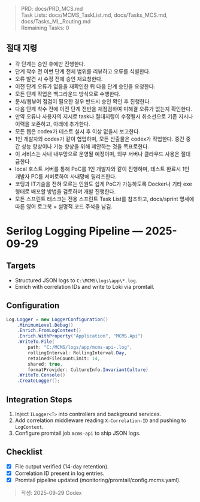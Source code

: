 > PRD: docs/PRD_MCS.md  
> Task Lists: docs/MCMS_TaskList.md, docs/Tasks_MCS.md, docs/Tasks_ML_Routing.md  
> Remaining Tasks: 0

## 절대 지령
- 각 단계는 승인 후에만 진행한다.
- 단계 착수 전 이번 단계 전체 범위를 리뷰하고 오류를 식별한다.
- 오류 발견 시 수정 전에 승인 재요청한다.
- 이전 단계 오류가 없음을 재확인한 뒤 다음 단계 승인을 요청한다.
- 모든 단계 작업은 백그라운드 방식으로 수행한다.
- 문서/웹뷰어 점검이 필요한 경우 반드시 승인 확인 후 진행한다.
- 다음 단계 착수 전에 이전 단계 전반을 재점검하여 미해결 오류가 없는지 확인한다.
- 만약 오류나 사용자의 지시로 task나 절대지령이 수정될시 취소선으로 기존 지시나 이력을 보존하고, 아래에 추가한다.
- 모든 웹은 codex가 테스트 실시 후 이상 없을시 보고한다.
- 1인 개발자와 codex가 같이 협업하며, 모든 산출물은 codex가 작업한다. 중간 중간 성능 향상이나 기능 향상을 위해 제안하는 것을 목표로한다.
- 이 서비스는 사내 내부망으로 운영될 예정이며, 외부 서버나 클라우드 사용은 절대 금한다.
- local 호스트 서버를 통해 PoC를 1인 개발자와 같이 진행하며, 테스트 완료시 1인 개발자 PC를 서버로하여 사내망에 릴리즈한다.
- 코딩과 IT기술을 전혀 모르는 인원도 쉽게 PoC가 가능하도록 Docker나 기타 exe 형태로 배포할 방법을 검토하며 개발 진행한다.
- 모든 스프린트 태스크는 전용 스프린트 Task List를 참조하고, docs/sprint 명세에 따른 영어 로그북 + 설명적 코드 주석을 남김.
# Serilog Logging Pipeline — 2025-09-29

## Targets
- Structured JSON logs to `C:\MCMS\logs\app\*.log`.
- Enrich with correlation IDs and write to Loki via promtail.

## Configuration
```csharp
Log.Logger = new LoggerConfiguration()
    .MinimumLevel.Debug()
    .Enrich.FromLogContext()
    .Enrich.WithProperty("Application", "MCMS.Api")
    .WriteTo.File(
        path: "C:/MCMS/logs/app/mcms-api-.log",
        rollingInterval: RollingInterval.Day,
        retainedFileCountLimit: 14,
        shared: true,
        formatProvider: CultureInfo.InvariantCulture)
    .WriteTo.Console()
    .CreateLogger();
```

## Integration Steps
1. Inject `ILogger<T>` into controllers and background services.
2. Add correlation middleware reading `X-Correlation-ID` and pushing to `LogContext`.
3. Configure promtail job `mcms-api` to ship JSON logs.

## Checklist
- [x] File output verified (14-day retention).
- [x] Correlation ID present in log entries.
- [x] Promtail pipeline updated (monitoring/promtail/config.mcms.yaml).

> 작성: 2025-09-29 Codex


